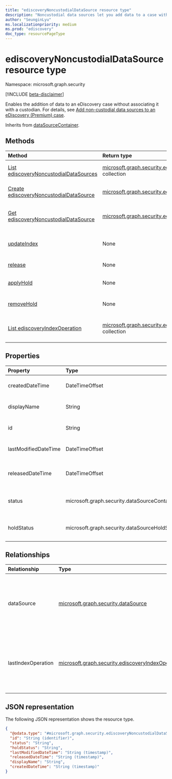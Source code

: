 ```yaml
---
title: "ediscoveryNoncustodialDataSource resource type"
description: "Noncustodial data sources let you add data to a case without having to associate it to a custodian."
author: "SeunginLyu"
ms.localizationpriority: medium
ms.prod: "ediscovery"
doc_type: resourcePageType
---
```


# ediscoveryNoncustodialDataSource resource type

Namespace: microsoft.graph.security

[!INCLUDE [beta-disclaimer](../../includes/beta-disclaimer.md)]

Enables the addition of data to an eDiscovery case without associating it with a custodian. For details, see [Add non-custodial data sources to an eDiscovery (Premium) case](/microsoft-365/compliance/non-custodial-data-sources).

Inherits from [dataSourceContainer](../resources/security-datasourcecontainer.md).

## Methods
|Method|Return type|Description|
|:---|:---|:---|
|[List ediscoveryNoncustodialDataSources](../api/security-ediscoverysearch-list-noncustodialsources.md)|[microsoft.graph.security.ediscoveryNoncustodialDataSource](../resources/security-ediscoverynoncustodialdatasource.md) collection|Get a list of the [ediscoveryNoncustodialDataSource](../resources/security-ediscoverynoncustodialdatasource.md) objects and their properties.|
|[Create ediscoveryNoncustodialDataSource](../api/security-ediscoverysearch-post-noncustodialsources.md)|[microsoft.graph.security.ediscoveryNoncustodialDataSource](../resources/security-ediscoverynoncustodialdatasource.md)|Create a new [ediscoveryNoncustodialDataSource](../resources/security-ediscoverynoncustodialdatasource.md) object.|
|[Get ediscoveryNoncustodialDataSource](../api/security-ediscoverynoncustodialdatasource-get.md)|[microsoft.graph.security.ediscoveryNoncustodialDataSource](../resources/security-ediscoverynoncustodialdatasource.md)|Read the properties and relationships of an [ediscoveryNoncustodialDataSource](../resources/security-ediscoverynoncustodialdatasource.md) object.|
|[updateIndex](../api/security-ediscoverynoncustodialdatasource-updateindex.md)|None|Triggers a indexOperation to make a non-custodial data source and associated data sources searchable.|
|[release](../api/security-ediscoverynoncustodialdatasource-release.md)|None|Release a non-custodial data source from a case.|
|[applyHold](../api/security-ediscoverynoncustodialdatasource-applyhold.md)|None|Start the process of applying hold to eDiscovery non-custodial data sources.|
|[removeHold](../api/security-ediscoverynoncustodialdatasource-removehold.md)|None|Start the process of removing hold from eDiscovery non-custodial data sources.|
|[List ediscoveryIndexOperation](../api/security-ediscoverycustodian-list-lastindexoperation.md)|[microsoft.graph.security.ediscoveryIndexOperation](../resources/security-ediscoveryindexoperation.md) collection|Get a list of the [ediscoveryIndexOperation](../resources/security-ediscoveryindexoperation.md) associated with an [ediscoveryNoncustodialDataSource](../resources/security-ediscoverynoncustodialdatasource.md).|

## Properties
|Property|Type|Description|
|:---|:---|:---|
|createdDateTime|DateTimeOffset|Created date and time of the nonCustodialDataSource. Inherited from [microsoft.graph.security.datasourcecontainer](../resources/security-datasourcecontainer.md).|
|displayName|String|Display name of the noncustodialDataSource. Inherited from [microsoft.graph.security.datasourcecontainer](../resources/security-datasourcecontainer.md).|
|id|String|Unique identifier of the nonCustodialDataSource. Inherited from [entity](../resources/entity.md).|
|lastModifiedDateTime|DateTimeOffset|Last modified date and time of the nonCustodialDataSource. Inherited from [microsoft.graph.security.datasourcecontainer](../resources/security-datasourcecontainer.md).|
|releasedDateTime|DateTimeOffset|Date and time that the nonCustodialDataSource was released from the case. Inherited from [microsoft.graph.security.datasourcecontainer](../resources/security-datasourcecontainer.md).|
|status|microsoft.graph.security.dataSourceContainerStatus|Latest status of the nonCustodialDataSource. Inherited from [microsoft.graph.security.datasourcecontainer](../resources/security-datasourcecontainer.md). Possible values are: `Active`, `Released`.|
|holdStatus|microsoft.graph.security.dataSourceHoldStatus|The hold status of the nonCustodialDataSource. The possible values are: `notApplied`, `applied`, `applying`, `removing`, `partial`|

## Relationships
|Relationship|Type|Description|
|:---|:---|:---|
|dataSource|[microsoft.graph.security.dataSource](../resources/security-datasource.md)|User source or SharePoint site data source as non-custodial data source.|
|lastIndexOperation|[microsoft.graph.security.ediscoveryIndexOperation](../resources/security-ediscoveryindexoperation.md)|Operation entity that represents the latest indexing for the non-custodial data source.|

## JSON representation
The following JSON representation shows the resource type.
<!-- {
  "blockType": "resource",
  "keyProperty": "id",
  "@odata.type": "microsoft.graph.security.ediscoveryNoncustodialDataSource",
  "baseType": "microsoft.graph.security.dataSourceContainer",
  "openType": false
}
-->
``` json
{
  "@odata.type": "#microsoft.graph.security.ediscoveryNoncustodialDataSource",
  "id": "String (identifier)",
  "status": "String",
  "holdStatus": "String",
  "lastModifiedDateTime": "String (timestamp)",
  "releasedDateTime": "String (timestamp)",
  "displayName": "String",
  "createdDateTime": "String (timestamp)"
}
```